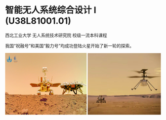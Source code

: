# 智能无人系统综合设计 I (U38L81001.01)
西北工业大学 无人系统技术研究院 校级一流本科课程

我国“祝融号”和美国“毅力号”均成功登陆火星开始了新一轮的探索。

<div align=left><img src="https://github.com/cavayangtao/npurobocourse/blob/main/fig/mars.png" width="600" height="200"/></div>

